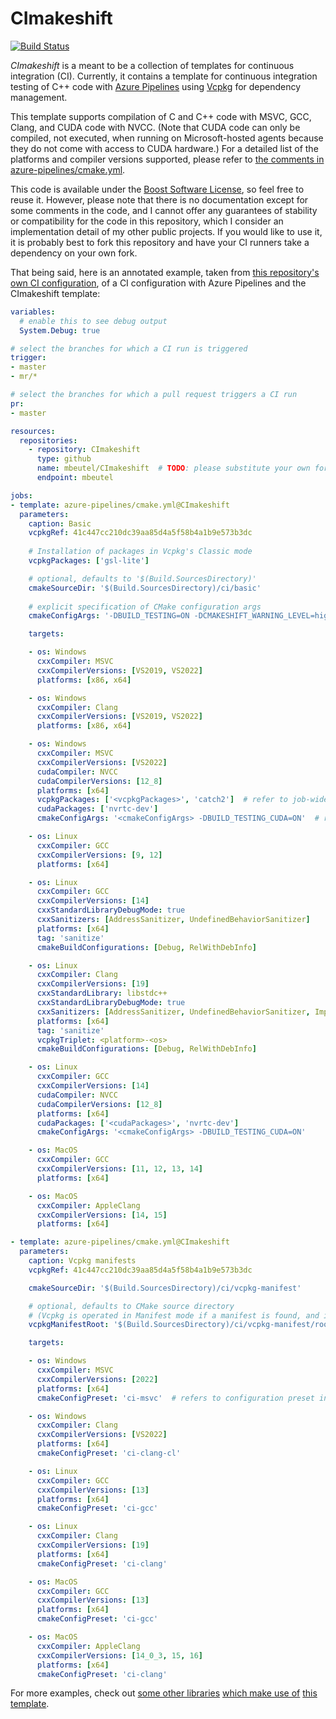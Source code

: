 # CImakeshift

[![Build Status](https://dev.azure.com/moritzbeutel/CImakeshift/_apis/build/status/mbeutel.CImakeshift?branchName=master)](https://dev.azure.com/moritzbeutel/CImakeshift/_build/latest?definitionId=7&branchName=master)

*CImakeshift* is a meant to be a collection of templates for continuous integration (CI). Currently, it contains a template for
continuous integration testing of C++ code with [Azure Pipelines](https://azure.microsoft.com/en-us/products/devops/pipelines/)
using [Vcpkg](https://vcpkg.io/) for dependency management.

This template supports compilation of C and C++ code with MSVC, GCC, Clang, and CUDA code with NVCC.
(Note that CUDA code can only be compiled, not executed, when running on Microsoft-hosted agents because they do not come with
access to CUDA hardware.)
For a detailed list of the platforms and compiler versions supported, please refer to
[the comments in azure-pipelines/cmake.yml](azure-pipelines/cmake.yml).

This code is available under the [Boost Software License](LICENSE.txt), so feel free to reuse it. However, please note that
there is no documentation except for some comments in the code, and I cannot offer any guarantees of stability or compatibility
for the code in this repository, which I consider an implementation detail of my other public projects. If you would like to use
it, it is probably best to fork this repository and have your CI runners take a dependency on your own fork.

That being said, here is an annotated example, taken from [this repository's own CI configuration](ci/azure-pipelines.yml),
of a CI configuration with Azure Pipelines and the CImakeshift template:

```yaml
variables:
  # enable this to see debug output
  System.Debug: true

# select the branches for which a CI run is triggered
trigger:
- master
- mr/*

# select the branches for which a pull request triggers a CI run
pr:
- master

resources:
  repositories:
    - repository: CImakeshift
      type: github
      name: mbeutel/CImakeshift  # TODO: please substitute your own fork here
      endpoint: mbeutel

jobs:
- template: azure-pipelines/cmake.yml@CImakeshift
  parameters:
    caption: Basic
    vcpkgRef: 41c447cc210dc39aa85d4a5f58b4a1b9e573b3dc
    
    # Installation of packages in Vcpkg's Classic mode
    vcpkgPackages: ['gsl-lite']

    # optional, defaults to '$(Build.SourcesDirectory)'
    cmakeSourceDir: '$(Build.SourcesDirectory)/ci/basic'
    
    # explicit specification of CMake configuration args
    cmakeConfigArgs: '-DBUILD_TESTING=ON -DCMAKESHIFT_WARNING_LEVEL=high'

    targets:

    - os: Windows
      cxxCompiler: MSVC
      cxxCompilerVersions: [VS2019, VS2022]
      platforms: [x86, x64]

    - os: Windows
      cxxCompiler: Clang
      cxxCompilerVersions: [VS2019, VS2022]
      platforms: [x86, x64]

    - os: Windows
      cxxCompiler: MSVC
      cxxCompilerVersions: [VS2022]
      cudaCompiler: NVCC
      cudaCompilerVersions: [12_8]
      platforms: [x64]
      vcpkgPackages: ['<vcpkgPackages>', 'catch2']  # refer to job-wide packages specification with '<vcpkgPackages>'
      cudaPackages: ['nvrtc-dev']
      cmakeConfigArgs: '<cmakeConfigArgs> -DBUILD_TESTING_CUDA=ON'  # refer to job-wide config args with '<cmakeConfigArgs>'

    - os: Linux
      cxxCompiler: GCC
      cxxCompilerVersions: [9, 12]
      platforms: [x64]

    - os: Linux
      cxxCompiler: GCC
      cxxCompilerVersions: [14]
      cxxStandardLibraryDebugMode: true
      cxxSanitizers: [AddressSanitizer, UndefinedBehaviorSanitizer]
      platforms: [x64]
      tag: 'sanitize'
      cmakeBuildConfigurations: [Debug, RelWithDebInfo]

    - os: Linux
      cxxCompiler: Clang
      cxxCompilerVersions: [19]
      cxxStandardLibrary: libstdc++
      cxxStandardLibraryDebugMode: true
      cxxSanitizers: [AddressSanitizer, UndefinedBehaviorSanitizer, ImplicitIntegerArithmeticValueChange]
      platforms: [x64]
      tag: 'sanitize'
      vcpkgTriplet: <platform>-<os>
      cmakeBuildConfigurations: [Debug, RelWithDebInfo]

    - os: Linux
      cxxCompiler: GCC
      cxxCompilerVersions: [14]
      cudaCompiler: NVCC
      cudaCompilerVersions: [12_8]
      platforms: [x64]
      cudaPackages: ['<cudaPackages>', 'nvrtc-dev']
      cmakeConfigArgs: '<cmakeConfigArgs> -DBUILD_TESTING_CUDA=ON'

    - os: MacOS
      cxxCompiler: GCC
      cxxCompilerVersions: [11, 12, 13, 14]
      platforms: [x64]

    - os: MacOS
      cxxCompiler: AppleClang
      cxxCompilerVersions: [14, 15]
      platforms: [x64]

- template: azure-pipelines/cmake.yml@CImakeshift
  parameters:
    caption: Vcpkg manifests
    vcpkgRef: 41c447cc210dc39aa85d4a5f58b4a1b9e573b3dc

    cmakeSourceDir: '$(Build.SourcesDirectory)/ci/vcpkg-manifest'

    # optional, defaults to CMake source directory
    # (Vcpkg is operated in Manifest mode if a manifest is found, and in Classic mode otherwise)
    vcpkgManifestRoot: '$(Build.SourcesDirectory)/ci/vcpkg-manifest/root'

    targets:

    - os: Windows
      cxxCompiler: MSVC
      cxxCompilerVersions: [2022]
      platforms: [x64]
      cmakeConfigPreset: 'ci-msvc'  # refers to configuration preset in CMakePresets.json

    - os: Windows
      cxxCompiler: Clang
      cxxCompilerVersions: [VS2022]
      platforms: [x64]
      cmakeConfigPreset: 'ci-clang-cl'

    - os: Linux
      cxxCompiler: GCC
      cxxCompilerVersions: [13]
      platforms: [x64]
      cmakeConfigPreset: 'ci-gcc'

    - os: Linux
      cxxCompiler: Clang
      cxxCompilerVersions: [19]
      platforms: [x64]
      cmakeConfigPreset: 'ci-clang'

    - os: MacOS
      cxxCompiler: GCC
      cxxCompilerVersions: [13]
      platforms: [x64]
      cmakeConfigPreset: 'ci-gcc'

    - os: MacOS
      cxxCompiler: AppleClang
      cxxCompilerVersions: [14_0_3, 15, 16]
      platforms: [x64]
      cmakeConfigPreset: 'ci-clang'
```

For more examples, check out [some other libraries](https://github.com/gsl-lite/gsl-lite)
[which make use of](https://github.com/mbeutel/makeshift) [this template](https://github.com/mbeutel/patton).
